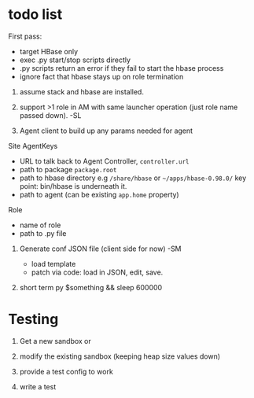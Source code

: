 <!---
  Licensed under the Apache License, Version 2.0 (the "License");
  you may not use this file except in compliance with the License.
  You may obtain a copy of the License at
  
   http://www.apache.org/licenses/LICENSE-2.0
  
  Unless required by applicable law or agreed to in writing, software
  distributed under the License is distributed on an "AS IS" BASIS,
  WITHOUT WARRANTIES OR CONDITIONS OF ANY KIND, either express or implied.
  See the License for the specific language governing permissions and
  limitations under the License. See accompanying LICENSE file.
-->
  
# todo list

First pass: 
* target HBase only
* exec .py start/stop scripts directly
* .py scripts return an error if they fail to start the hbase process
* ignore fact that hbase stays up on role termination

1. assume stack and hbase are installed.

1. support >1 role in AM with same launcher operation (just role
   name passed down). -SL
   
1. Agent client to build up any params needed for agent

Site AgentKeys
   * URL to talk back to Agent Controller, `controller.url`
   * path to package `package.root`
   * path to hbase directory e.g `/share/hbase` or `~/apps/hbase-0.98.0/`
   key point: bin/hbase is underneath it.
   * path to agent (can be existing `app.home` property)
   
Role
   * name of role
   * path to .py file

1. Generate conf JSON file (client side for now) -SM
   * load template
   * patch via code: load in JSON, edit, save.
   
1. short term
   py $something && sleep 600000

# Testing

1. Get a new sandbox 
or
1. modify the existing sandbox (keeping heap size values down)

1. provide a test config to work

1. write a test